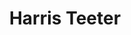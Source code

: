 ---
title: "Harris Teeter"
url: /holly-springs/harris-teeter-sunset-lake-road/
shop: supermarket
---